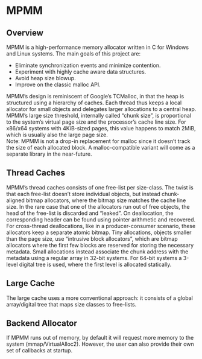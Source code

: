 # MPMM

## Overview

MPMM is a high-performance memory allocator written in C for Windows and Linux systems. The main goals of this project are:
-	Eliminate synchronization events and minimize contention.
-	Experiment with highly cache aware data structures.
-	Avoid heap size blowup.
-	Improve on the classic malloc API.  

MPMM’s design is reminiscent of Google’s TCMalloc, in that the heap is structured using a hierarchy of caches. Each thread thus keeps a local allocator for small objects and delegates larger allocations to a central heap. MPMM’s large size threshold, internally called “chunk size”, is proportional to the system’s virtual page size and the processor’s cache line size. For x86/x64 systems with 4KiB-sized pages, this value happens to match 2MiB, which is usually also the large page size.  
Note: MPMM is not a drop-in replacement for malloc since it doesn’t track the size of each allocated block. A malloc-compatible variant will come as a separate library in the near-future.

## Thread Caches
MPMM’s thread caches consists of one free-list per size-class. The twist is that each free-list doesn’t store individual objects, but instead chunk-aligned bitmap allocators, where the bitmap size matches the cache line size. In the rare case that one of the allocators run out of free objects, the head of the free-list is discarded and “leaked”. On deallocation, the corresponding header can be found using pointer arithmetic and recovered. For cross-thread deallocations, like in a producer-consumer scenario, these allocators keep a separate atomic bitmap.
Tiny allocations, objects smaller than the page size, use “intrusive block allocators”, which are bitmap allocators where the first few blocks are reserved for storing the necessary metadata. Small allocations instead associate the chunk address with the metadata using a regular array in 32-bit systems. For 64-bit systems a 3-level digital tree is used, where the first level is allocated statically.

## Large Cache
The large cache uses a more conventional approach: it consists of a global array/digital tree that maps size classes to free-lists.

## Backend Allocator
If MPMM runs out of memory, by default it will request more memory to the system (mmap/VirtualAlloc2). However, the user can also provide their own set of callbacks at startup.